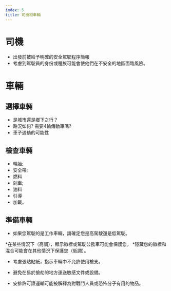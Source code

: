 ```yaml
---
index: 5
title: 司機和車輛
---
```

# 司機

*   出發前被給予明確的安全駕駛程序簡報
*   考慮到駕駛員的身份或種族可能會使他們在不安全的地區面臨風險。

# 車輛

## 選擇車輛

*   是城市還是鄉下之行？
*   路況如何? 需要4輪傳動車嗎?
*   車子遇劫的可能性

## 檢查車輛

*   輪胎;
*   安全帶;
*   燃料
*   剎車;
*   油料
*   引導
*   加載。

## 準備車輛

*   如果您駕駛的是工作車輛，請確定您是高駕駛還是低駕駛。

*在某些情況下（高調），顯示徽標或駕駛公務車可能會保護您。 *隱藏您的徽標和混合可能會在其他情況下保護您（低調）。

*   考慮張貼貼紙，指示車輛中不允許使用槍支。

*   避免在易於搶劫的地方運送敏感文件或設備。

*   安排許可證運輸可能被解釋為對戰鬥人員或恐怖分子有用的物品。